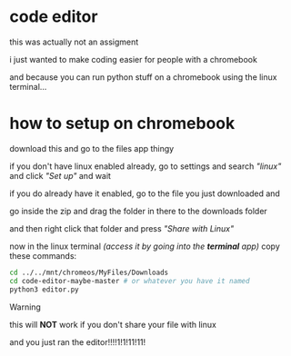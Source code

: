 # code editor
this was actually not an assigment

i just wanted to make coding easier
for people with a chromebook

and because you can run python
stuff on a chromebook using the
linux terminal...

# how to setup on chromebook
download this and go to the files app thingy

if you don't have linux enabled already,
go to settings and search *"linux"*
and click *"Set up"* and wait

if you do already have it enabled, go to the file you
just downloaded and

go inside the zip and drag the folder in there to the downloads folder

and then right click that folder and press *"Share with Linux"*

now in the linux terminal *(access it by going into the ***terminal*** app)*
copy these commands:

```bash
cd ../../mnt/chromeos/MyFiles/Downloads
cd code-editor-maybe-master # or whatever you have it named
python3 editor.py
```
> [!WARNING]
> this will **NOT** work if you don't share your file with linux

and you just ran the editor!!!!1!1!11!11!